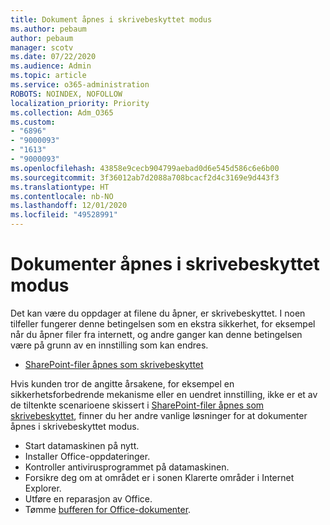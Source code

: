 ```yaml
---
title: Dokument åpnes i skrivebeskyttet modus
ms.author: pebaum
author: pebaum
manager: scotv
ms.date: 07/22/2020
ms.audience: Admin
ms.topic: article
ms.service: o365-administration
ROBOTS: NOINDEX, NOFOLLOW
localization_priority: Priority
ms.collection: Adm_O365
ms.custom:
- "6896"
- "9000093"
- "1613"
- "9000093"
ms.openlocfilehash: 43858e9cecb904799aebad0d6e545d586c6e6b00
ms.sourcegitcommit: 3f36012ab7d2088a708bcacf2d4c3169e9d443f3
ms.translationtype: HT
ms.contentlocale: nb-NO
ms.lasthandoff: 12/01/2020
ms.locfileid: "49528991"
---
```

# <a name="documents-opening-in-read-only"></a>Dokumenter åpnes i skrivebeskyttet modus

Det kan være du oppdager at filene du åpner, er skrivebeskyttet. I noen tilfeller fungerer denne betingelsen som en ekstra sikkerhet, for eksempel når du åpner filer fra internett, og andre ganger kan denne betingelsen være på grunn av en innstilling som kan endres.

- [SharePoint-filer åpnes som skrivebeskyttet](https://docs.microsoft.com/sharepoint/troubleshoot/lists-and-libraries/files-open-as-read-only-and-cannot-check-in-or-out)

Hvis kunden tror de angitte årsakene, for eksempel en sikkerhetsforbedrende mekanisme eller en uendret innstilling, ikke er et av de tiltenkte scenarioene skissert i [SharePoint-filer åpnes som skrivebeskyttet](https://docs.microsoft.com/sharepoint/troubleshoot/lists-and-libraries/files-open-as-read-only-and-cannot-check-in-or-out), finner du her andre vanlige løsninger for at dokumenter åpnes i skrivebeskyttet modus.

- Start datamaskinen på nytt.
- Installer Office-oppdateringer.
- Kontroller antivirusprogrammet på datamaskinen.
- Forsikre deg om at området er i sonen Klarerte områder i Internet Explorer.
- Utføre en reparasjon av Office.
- Tømme [bufferen for Office-dokumenter](https://support.microsoft.com/office/delete-your-office-document-cache-b1d3765e-d71b-4bb8-99ca-acd22c42995d?ui=en-us&rs=en-us&ad=us).


